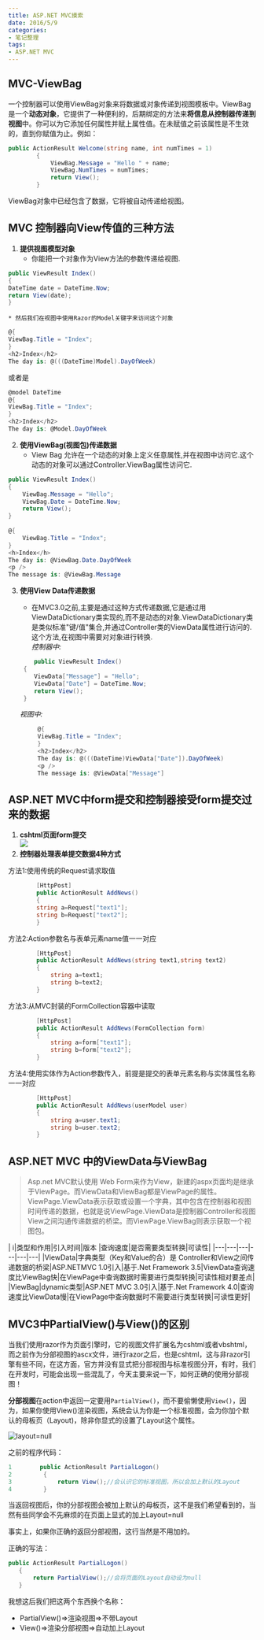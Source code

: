 ```yaml
---
title: ASP.NET MVC摸索
date: 2016/5/9
categories:
- 笔记整理
tags:
- ASP.NET MVC
---
```


## MVC-ViewBag ##

一个控制器可以使用ViewBag对象来将数据或对象传递到视图模板中。ViewBag是一个**动态对象**，它提供了一种便利的，后期绑定的方法来**将信息从控制器传递到视图**中。你可以为它添加任何属性并赋上属性值。在未赋值之前该属性是不生效的，直到你赋值为止。例如：  

```cs
public ActionResult Welcome(string name, int numTimes = 1)
        {
            ViewBag.Message = "Hello " + name;
            ViewBag.NumTimes = numTimes;
            return View();
        }
```
ViewBag对象中已经包含了数据，它将被自动传递给视图。

<!--more-->

## MVC 控制器向View传值的三种方法 ##
1. **提供视图模型对象**  
	* 你能把一个对象作为View方法的参数传递给视图.  
```cs
public ViewResult Index()  
{  
DateTime date = DateTime.Now;  
return View(date);  
}  
```
	* 然后我们在视图中使用Razor的Model关键字来访问这个对象   
```cs 
@{  
ViewBag.Title = "Index";  
}  
<h2>Index</h2>  
The day is: @(((DateTime)Model).DayOfWeek)   
``` 
或者是  
```cs
@model DateTime    
@{  
ViewBag.Title = "Index";  
}    
<h2>Index</h2>  
The day is: @Model.DayOfWeek 
``` 

2. **使用ViewBag(视图包)传递数据**  
	* View  Bag 允许在一个动态的对象上定义任意属性,并在视图中访问它.这个动态的对象可以通过Controller.ViewBag属性访问它.  
```cs
public ViewResult Index()    
{    
    ViewBag.Message = "Hello";    
    ViewBag.Date = DateTime.Now;    
    return View();    
}    
  
@{
	ViewBag.Title = "Index";    
}    
<h>Index</h>    
The day is: @ViewBag.Date.DayOfWeek    
<p />  
The message is: @ViewBag.Message    
```
3. **使用View Data传递数据**  
	* 在MVC3.0之前,主要是通过这种方式传递数据,它是通过用 ViewDataDictionary类实现的,而不是动态的对象.ViewDataDictionary类是类似标准"键/值"集合,并通过Controller类的ViewData属性进行访问的.这个方法,在视图中需要对对象进行转换.  
	*控制器中:* 
	```cs 
		public ViewResult Index()    
	 {    
	    ViewData["Message"] = "Hello";    
	    ViewData["Date"] = DateTime.Now;    
	    return View();    
	 }    

    ```  
	*视图中:*  

	```cs
		 @{   
		 ViewBag.Title = "Index";  
		 }    
		 <h2>Index</h2>    
		 The day is: @(((DateTime)ViewData["Date"]).DayOfWeek)    
		 <p />    
		 The message is: @ViewData["Message"]   
 	```
## ASP.NET MVC中form提交和控制器接受form提交过来的数据 ##  
  
1. **cshtml页面form提交**  
![](http://i.imgur.com/GIv73hk.png)  
2. **控制器处理表单提交数据4种方式**  

方法1:使用传统的Request请求取值 
```cs 
		[HttpPost]
		public ActionResult AddNews()
		{
		string a=Request["text1"];
		string b=Request["text2"];
		}  
```
方法2:Action参数名与表单元素name值一一对应  
```cs
		[HttpPost]
		public ActionResult AddNews(string text1,string text2)
		{
		    string a=text1;
		    string b=text2;
		}  
```
方法3:从MVC封装的FormCollection容器中读取  
```cs
		[HttpPost]
		public ActionResult AddNews(FormCollection form)
		{
		    string a=form["text1"];
		    string b=form["text2"];
		}  
```
方法4:使用实体作为Action参数传入，前提是提交的表单元素名称与实体属性名称一一对应  
```cs
		[HttpPost]
		public ActionResult AddNews(userModel user)
		{
		    string a=user.text1;
		    string b=user.text2;
		}  
```

## ASP.NET MVC 中的ViewData与ViewBag ##	  
  
>Asp.net MVC默认使用 Web Form来作为View，新建的aspx页面均是继承于ViewPage。而ViewData和ViewBag都是ViewPage的属性。ViewPage.ViewData表示获取或设置一个字典，其中包含在控制器和视图时间传递的数据，也就是说ViewPage.ViewData是控制器Controller和视图View之间沟通传递数据的桥梁。而ViewPage.ViewBag则表示获取一个视图包。

| i|类型和作用|引入时间|版本	|查询速度|是否需要类型转换|可读性|
|---|---|---|---|---|---|
|ViewData|字典类型（Key和Value的合）是 Controller和View之间传递数据的桥梁|ASP.NETMVC 1.0引入|基于.Net Framework 3.5|ViewData查询速度比ViewBag快|在ViewPage中查询数据时需要进行类型转换|可读性相对要差点|
|ViewBag|dynamic类型|ASP.NET MVC 3.0引入|基于.Net Framework 4.0|查询速度比ViewData慢|在ViewPage中查询数据时不需要进行类型转换|可读性更好|  

## MVC3中PartialView()与View()的区别 ##  

当我们使用razor作为页面引擎时，它的视图文件扩展名为cshtml或者vbshtml，而之前作为分部视图的ascx文件，进行razor之后，也是cshtml，这与非razor引擎有些不同，在这方面，官方并没有显式把分部视图与标准视图分开，有时，我们在开发时，可能会出现一些混乱了，今天主要来说一下，如何正确的使用分部视图！

**分部视图**在action中返回一定要用`PartialView()`，而不要偷懒使用`View()`，因为，如果你使用View()渲染视图，系统会认为你是一个标准视图，会为你加个默认的母板页（Layout)，除非你显式的设置了Layout这个属性。

![layout=null](http://i.imgur.com/66PeL4y.png)

之前的程序代码：

```cs
1  　　　 public ActionResult PartialLogon()
2         {
3             return View();//会认识它的标准视图，所以会加上默认的Layout
4         }
```
当返回视图后，你的分部视图会被加上默认的母板页，这不是我们希望看到的，当然有些同学会不先麻烦的在页面上显式的加上Layout=null

事实上，如果你正确的返回分部视图，这行当然是不用加的。

正确的写法：
```cs
public ActionResult PartialLogon()
   {
       return PartialView();//会将页面的Layout自动设为null
   }
```

我想这后我们把这两个东西换个名称：
* PartialView()=>渲染视图=>不带Layout
* View()=>渲染分部视图=>自动加上Layout

